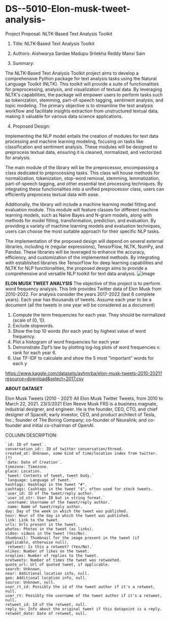 # DS--5010-Elon-musk-tweet-analysis-
Project Proposal: NLTK-Based Text Analysis Toolkit

1. Title: NLTK-Based Text Analysis Toolkit

2. Authors: Aishwarya Sardae
                     Madupu Srilekha Reddy
                     Mansi Sain

3. Summary:

The NLTK-Based Text Analysis Toolkit project aims to develop a comprehensive Python package for text analysis tasks using the Natural Language Toolkit (NLTK). This toolkit will provide a suite of functionalities for preprocessing, analysis, and visualization of textual data. By leveraging NLTK's capabilities, the package will empower users to perform tasks such as tokenization, stemming, part-of-speech tagging, sentiment analysis, and topic modeling. The primary objective is to streamline the text analysis workflow and facilitate insights extraction from unstructured textual data, making it valuable for various data science applications.

4. Proposed Design:

Implementing the NLP model entails the creation of modules for text data processing and machine learning modeling, focusing on tasks like classification and sentiment analysis. These modules will be designed to preprocess textual data, ensuring it is cleaned, normalized, and vectorized for analysis.

The main module of the library will be the preprocessor, encompassing a class dedicated to preprocessing tasks. This class will house methods for normalization, tokenization, stop-word removal, stemming, lemmatization, part-of-speech tagging, and other essential text processing techniques. By integrating these functionalities into a unified preprocessor class, users can efficiently preprocess textual data with ease.

Additionally, the library will include a machine learning model fitting and evaluation module. This module will feature classes for different machine learning models, such as Naïve Bayes and N-gram models, along with methods for model fitting, transformation, prediction, and evaluation. By providing a variety of machine learning models and evaluation techniques, users can choose the most suitable approach for their specific NLP tasks.

The implementation of the proposed design will depend on several external libraries, including re (regular expressions), TensorFlow, NLTK, NumPy, and Pandas. These libraries will be leveraged to enhance the accuracy, efficiency, and customization of the implemented methods. By integrating with established libraries like TensorFlow for deep learning capabilities and NLTK for NLP functionalities, the proposed design aims to provide a comprehensive and versatile NLP toolkit for text data analysis.
![image](https://github.com/ds5010gp8/DS--5010-Elon-musk-tweet-analysis-/assets/167725630/2276d03f-4f0f-4713-98f6-577b761a8563)


**ELON MUSK TWEET ANALYSIS**
The objective of this project is to perform word frequency analysis. This link provides Twitter data of Elon Musk from 2010-2022. For analysis consider the years 2017-2022 (last 6 complete years). Each year has thousands of tweets. Assume each year to be a document (all the tweets in one year will be considered as a document)

1. Compute the term frequencies for each year. They should be normalized (scale of [0, 1]).
2. Exclude stopwords.
3. Show the top 10 words (for each year) by highest value of word frequency.
4. Plot a histogram of word frequencies for each year
5. Demonstrate Zipf’s law by plotting log-log plots of word frequencies v. rank for each year 6.
6. Use TF-IDF to calculate and show the 5 most “important” words for each y
   
https://www.kaggle.com/datasets/ayhmrba/elon-musk-tweets-2010-2021?resource=download&select=2017.csv

**ABOUT DATASET**

Elon Musk Tweets (2010 - 2021) All Elon Musk Twitter Tweets, from 2010 to March 22, 2021. 23/3/2021 Elon Reeve Musk FRS is a business magnate, industrial designer, and engineer.
He is the founder, CEO, CTO, and chief designer of SpaceX; early investor, CEO, and product architect of Tesla, Inc.; founder of The Boring Company; co-founder of Neuralink; and co-founder and initial co-chairman of OpenAI.

COLUMN DESCRIPTION:

    `id: ID of tweet`.
    conversation_id:: ID of twitter conversation/thread.
    created_at: Unknown, some kind of time/location index from twitter. (?)
    `date: Date of Creation`.
    timezone: Timezone.
    place: Location.
    `tweet: Contents of tweet, tweet body.`
    `language: Language of tweet.`
    hashtags: Hashtags in the tweet "#".
    cashtags: Cashtags in the tweet "$", often used for stock tweets.
    `user_id: ID of the tweet/reply author.`
    `user_id_str: User ID but in string format.`
    `username: Username of the tweet/reply author.`
     name: Name of tweet/reply author.
    day: Day of the week in which the tweet was published.
    hour: Hour of the day in which the tweet was published.
    link: Link to the tweet.
    urls: Urls present in the tweet.
    photos: Photos in the tweet (as links).
    video: videos in the tweet (Yes/No).
    thumbnail: Thumbnail for the image present in the tweet (if applicable, otherwise null).
    `retweet: Is this a retweet? (Yes/No).`
    nlikes: Number of likes on the tweet.
    nreplies: Number of replies to the tweet.
    nretweets: Number of times the tweet was retweeted.
    quote_url: Url of quoted tweet, if applicable.
    search: Unknown.
    near: Additional location info, null.
    geo: Additional location info, null.
    source: Unknown, null.
    user_rt_id: Possibly the id of the tweet author if it's a retweet, null.
    user_rt: Possibly the username of the tweet author if it's a retweet, null.
    retweet_id: Id of the retweet, null.
    reply_to: Info about the original tweet if this datapoint is a reply.
    retweet_date: Date of retweet, null.


